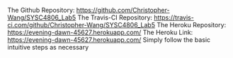 The Github Repository: https://github.com/Christopher-Wang/SYSC4806_Lab5
The Travis-CI Repository: https://travis-ci.com/github/Christopher-Wang/SYSC4806_Lab5
The Heroku Repository: https://evening-dawn-45627.herokuapp.com/
The Heroku Link: https://evening-dawn-45627.herokuapp.com/
Simply follow the basic intuitive steps as necessary